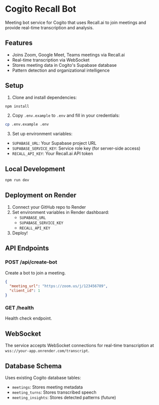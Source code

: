 # Cogito Recall Bot

Meeting bot service for Cogito that uses Recall.ai to join meetings and provide real-time transcription and analysis.

## Features

- Joins Zoom, Google Meet, Teams meetings via Recall.ai
- Real-time transcription via WebSocket
- Stores meeting data in Cogito's Supabase database
- Pattern detection and organizational intelligence

## Setup

1. Clone and install dependencies:
```bash
npm install
```

2. Copy `.env.example` to `.env` and fill in your credentials:
```bash
cp .env.example .env
```

3. Set up environment variables:
- `SUPABASE_URL`: Your Supabase project URL
- `SUPABASE_SERVICE_KEY`: Service role key (for server-side access)
- `RECALL_API_KEY`: Your Recall.ai API token

## Local Development

```bash
npm run dev
```

## Deployment on Render

1. Connect your GitHub repo to Render
2. Set environment variables in Render dashboard:
   - `SUPABASE_URL`
   - `SUPABASE_SERVICE_KEY`
   - `RECALL_API_KEY`
3. Deploy!

## API Endpoints

### POST /api/create-bot
Create a bot to join a meeting.

```json
{
  "meeting_url": "https://zoom.us/j/123456789",
  "client_id": 1
}
```

### GET /health
Health check endpoint.

## WebSocket

The service accepts WebSocket connections for real-time transcription at `wss://your-app.onrender.com/transcript`.

## Database Schema

Uses existing Cogito database tables:
- `meetings`: Stores meeting metadata
- `meeting_turns`: Stores transcribed speech
- `meeting_insights`: Stores detected patterns (future)
